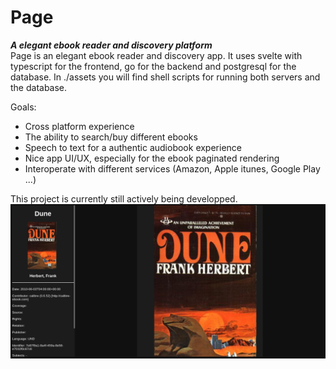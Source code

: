 # Page
***A elegant ebook reader and discovery platform***  
Page is an elegant ebook reader and discovery app. It uses svelte with typescript for the frontend, 
go for the backend and postgresql for the database. In ./assets you will find
shell scripts for running both servers and the database.

Goals:
- Cross platform experience
- The ability to search/buy different ebooks
- Speech to text for a authentic audiobook experience
- Nice app UI/UX, especially for the ebook paginated rendering
- Interoperate with different services (Amazon, Apple itunes, Google Play ...)

This project is currently still actively being developped.
![Current app state](assets/screenshot.png)
